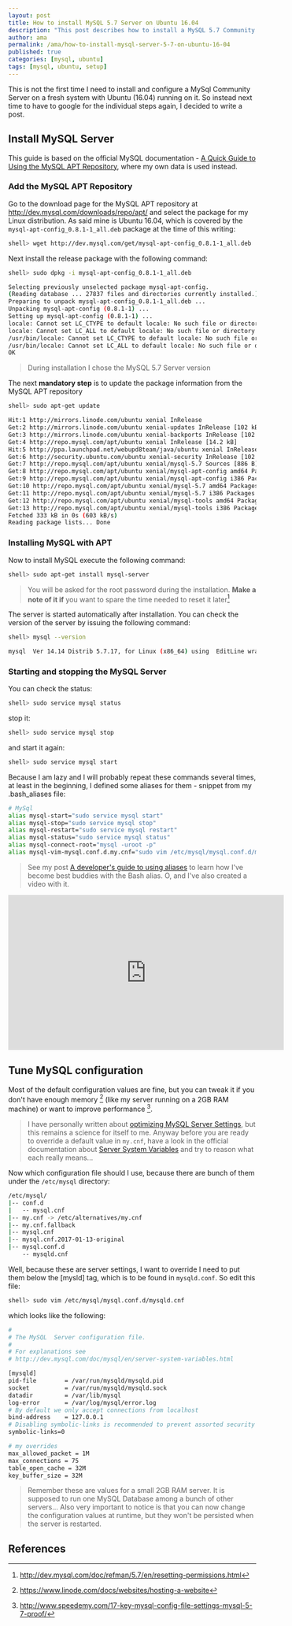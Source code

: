 ```yaml
---
layout: post
title: How to install MySQL 5.7 Server on Ubuntu 16.04
description: "This post describes how to install a MySQL 5.7 Community Edition on a fresh Ubuntu 16.04 system. At the end are some suggestions and links on how to tweak the configuration of the server"
author: ama
permalink: /ama/how-to-install-mysql-server-5-7-on-ubuntu-16-04
published: true
categories: [mysql, ubuntu]
tags: [mysql, ubuntu, setup]
---
```


This is not the first time I need to install and configure a MySql Community Server on a fresh system with Ubuntu (16.04) running on it. So instead next time to have to
google for the individual steps again, I decided to write a post.

## Install MySQL Server
This guide is based on the official MySQL documentation - [A Quick Guide to Using the MySQL APT Repository](https://dev.mysql.com/doc/mysql-apt-repo-quick-guide/en/), where my own data is used instead.

### Add the MySQL APT Repository
Go to the download page for the MySQL APT repository at http://dev.mysql.com/downloads/repo/apt/ and select the package for my Linux distribution. As said mine is
Ubuntu 16.04, which is covered by the `mysql-apt-config_0.8.1-1_all.deb` package at the time of this writing:

```bash
shell> wget http://dev.mysql.com/get/mysql-apt-config_0.8.1-1_all.deb
```

Next install the release package with the following command:

```bash
shell> sudo dpkg -i mysql-apt-config_0.8.1-1_all.deb

Selecting previously unselected package mysql-apt-config.
(Reading database ... 27837 files and directories currently installed.)
Preparing to unpack mysql-apt-config_0.8.1-1_all.deb ...
Unpacking mysql-apt-config (0.8.1-1) ...
Setting up mysql-apt-config (0.8.1-1) ...
locale: Cannot set LC_CTYPE to default locale: No such file or directory
locale: Cannot set LC_ALL to default locale: No such file or directory
/usr/bin/locale: Cannot set LC_CTYPE to default locale: No such file or directory
/usr/bin/locale: Cannot set LC_ALL to default locale: No such file or directory
OK
```

> During installation I chose the MySQL 5.7 Server version

The next **mandatory step** is to update the package information from the MySQL APT repository

```bash
shell> sudo apt-get update

Hit:1 http://mirrors.linode.com/ubuntu xenial InRelease
Get:2 http://mirrors.linode.com/ubuntu xenial-updates InRelease [102 kB]
Get:3 http://mirrors.linode.com/ubuntu xenial-backports InRelease [102 kB]
Get:4 http://repo.mysql.com/apt/ubuntu xenial InRelease [14.2 kB]
Hit:5 http://ppa.launchpad.net/webupd8team/java/ubuntu xenial InRelease
Get:6 http://security.ubuntu.com/ubuntu xenial-security InRelease [102 kB]
Get:7 http://repo.mysql.com/apt/ubuntu xenial/mysql-5.7 Sources [886 B]
Get:8 http://repo.mysql.com/apt/ubuntu xenial/mysql-apt-config amd64 Packages [567 B]
Get:9 http://repo.mysql.com/apt/ubuntu xenial/mysql-apt-config i386 Packages [567 B]
Get:10 http://repo.mysql.com/apt/ubuntu xenial/mysql-5.7 amd64 Packages [2709 B]
Get:11 http://repo.mysql.com/apt/ubuntu xenial/mysql-5.7 i386 Packages [2712 B]
Get:12 http://repo.mysql.com/apt/ubuntu xenial/mysql-tools amd64 Packages [2608 B]
Get:13 http://repo.mysql.com/apt/ubuntu xenial/mysql-tools i386 Packages [1928 B]
Fetched 333 kB in 0s (603 kB/s)
Reading package lists... Done
```

### Installing MySQL with APT
Now to install MySQL execute the following command:
```bash
shell> sudo apt-get install mysql-server
```

> You will be asked for the root password during the installation. **Make a note of it if** you want to spare the time needed to reset it later[^1]

[^1]: <http://dev.mysql.com/doc/refman/5.7/en/resetting-permissions.html>

The server is started automatically after installation. You can check the version of the server by issuing the following command:

```bash
shell> mysql --version

mysql  Ver 14.14 Distrib 5.7.17, for Linux (x86_64) using  EditLine wrapper
```

### Starting and stopping the MySQL Server

You can check the status:

```bash
shell> sudo service mysql status
```

stop it:

```bash
shell> sudo service mysql stop
```

and start it again:

```bash
shell> sudo service mysql start
```

Because I am lazy and I will probably repeat these commands several times, at least in the beginning, I defined some aliases for them - snippet from my .bash_aliases file:

```bash
# MySql
alias mysql-start="sudo service mysql start"
alias mysql-stop="sudo service mysql stop"
alias mysql-restart="sudo service mysql restart"
alias mysql-status="sudo service mysql status"
alias mysql-connect-root="mysql -uroot -p"
alias mysql-vim-mysql.conf.d.my.cnf="sudo vim /etc/mysql/mysql.conf.d/mysqld.cnf"
```

> See my post [A developer's guide to using aliases](http://www.codingpedia.org/ama/a-developers-guide-to-using-aliases/) to learn how I've become best buddies with the Bash alias. O, and I've
also created a video with it.

<iframe width="560" height="315" src="https://www.youtube.com/embed/Emlc7mkZDQ4" frameborder="0" allowfullscreen></iframe>


## Tune MySQL configuration

Most of the default configuration values are fine, but you can tweak it if you don't have enough memory [^2] (like my server running on a 2GB RAM machine) or want to improve
performance [^3].

[^2]: <https://www.linode.com/docs/websites/hosting-a-website>
[^3]: <http://www.speedemy.com/17-key-mysql-config-file-settings-mysql-5-7-proof/>

> I have personally written about [optimizing MySQL Server Settings](http://www.codingpedia.org/ama/optimizing-mysql-server-settings/), but this remains a science for itself to me. Anyway before you are ready to override
 a default value in `my.cnf`, have a look in the official documentation about [Server System Variables](https://dev.mysql.com/doc/refman/5.5/en/server-system-variables.html) and try to reason what each
 really means...

Now which configuration file should I use, because there are bunch of them under the `/etc/mysql` directory:

```bash
/etc/mysql/
|-- conf.d
|   -- mysql.cnf
|-- my.cnf -> /etc/alternatives/my.cnf
|-- my.cnf.fallback
|-- mysql.cnf
|-- mysql.cnf.2017-01-13-original
|-- mysql.conf.d
    -- mysqld.cnf
```

Well, because these are server settings, I want to override I need to put them below the [mysld] tag, which is to be found in `mysqld.conf`. So edit this file:

```bash
shell> sudo vim /etc/mysql/mysql.conf.d/mysqld.cnf
```

which looks like the following:

```bash
#
# The MySQL  Server configuration file.
#
# For explanations see
# http://dev.mysql.com/doc/mysql/en/server-system-variables.html

[mysqld]
pid-file        = /var/run/mysqld/mysqld.pid
socket          = /var/run/mysqld/mysqld.sock
datadir         = /var/lib/mysql
log-error       = /var/log/mysql/error.log
# By default we only accept connections from localhost
bind-address    = 127.0.0.1
# Disabling symbolic-links is recommended to prevent assorted security risks
symbolic-links=0

# my overrides
max_allowed_packet = 1M
max_connections = 75
table_open_cache = 32M
key_buffer_size = 32M
```

> Remember these are values for a small 2GB RAM server. It is supposed to run one MySQL Database among a bunch of other servers... Also very important to notice is that you can now change the configuration values at runtime, but they won't be persisted when the server is restarted.


## References
